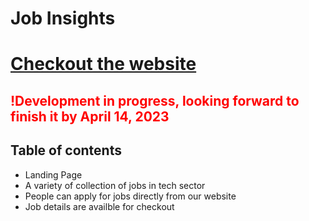 # Job Insights
# [Checkout the website](https://job-insights.netlify.app)


## <span style="color:red; font-weight:bold">!Development in progress, looking forward to finish it by April 14, 2023</span> 



## Table of contents
* Landing Page 
* A variety of collection of jobs in tech sector
* People can apply for jobs directly from our website
* Job details are availble for checkout

